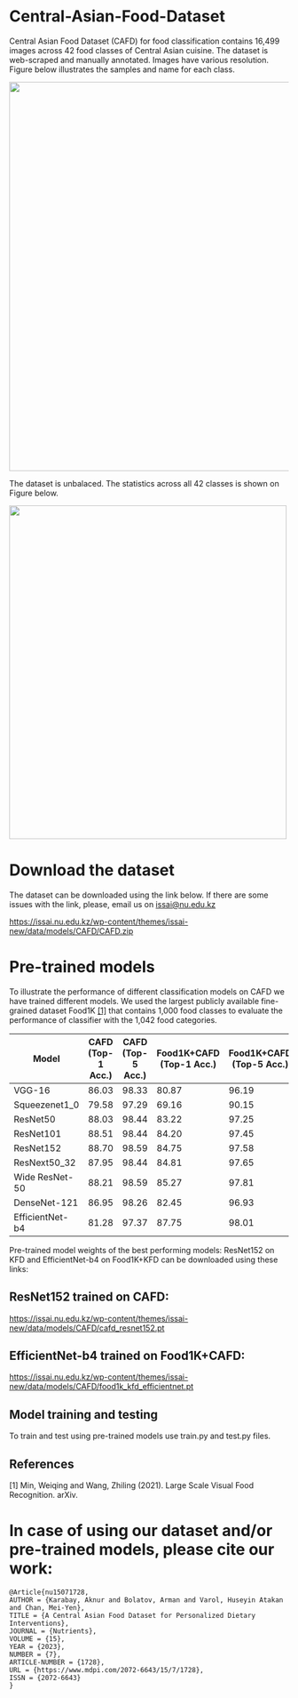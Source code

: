 # Central-Asian-Food-Dataset
Central Asian Food Dataset (CAFD) for food classification contains 16,499 images across 42 food classes of Central Asian cuisine. The dataset is web-scraped and manually annotated. Images have various resolution.
Figure below illustrates the samples and name for each class.

<img src="https://github.com/IS2AI/Kazakh-Food-Dataset/blob/main/figures/samples.png" width="750" height="700">

The dataset is unbalaced. The statistics across all 42 classes is shown on Figure below.

<img src="https://github.com/IS2AI/Kazakh-Food-Dataset/blob/main/figures/stats_plot.png" width="500" height="600">

# Download the dataset

The dataset can be downloaded using the link below. If there are some issues with the link, please, email us on issai@nu.edu.kz

https://issai.nu.edu.kz/wp-content/themes/issai-new/data/models/CAFD/CAFD.zip

# Pre-trained models

To illustrate the performance of different classification models on CAFD we have trained different models. We used the largest publicly available fine-grained dataset Food1K [[1]](#1) that contains 1,000 food classes to evaluate the performance of classifier with the 1,042 food categories.

|Model| CAFD (Top-1 Acc.)| CAFD (Top-5 Acc.)| Food1K+CAFD (Top-1 Acc.)| Food1K+CAFD (Top-5 Acc.)|
|-----|-----------------|-----------------|------------------------|------------------------|
|VGG-16|86.03|98.33|80.87|96.19|
|Squeezenet1_0|79.58|97.29|69.16|90.15|
|ResNet50|88.03|98.44|83.22|97.25|
|ResNet101|88.51|98.44|84.20|97.45|
|ResNet152|88.70|98.59|84.75|97.58|
|ResNext50_32|87.95|98.44|84.81|97.65|
|Wide ResNet-50|88.21|98.59|85.27|97.81|
|DenseNet-121|86.95|98.26|82.45|96.93|
|EfficientNet-b4|81.28|97.37|87.75|98.01|

Pre-trained model weights of the best performing models: ResNet152 on KFD and EfficientNet-b4 on Food1K+KFD can be downloaded using these links:

## ResNet152 trained on CAFD: 

https://issai.nu.edu.kz/wp-content/themes/issai-new/data/models/CAFD/cafd_resnet152.pt

## EfficientNet-b4 trained on Food1K+CAFD:

https://issai.nu.edu.kz/wp-content/themes/issai-new/data/models/CAFD/food1k_kfd_efficientnet.pt

## Model training and testing

To train and test using pre-trained models use train.py and test.py files. 

## References
<a id="1">[1]</a> 
Min, Weiqing and Wang,  Zhiling (2021). 
Large Scale Visual Food Recognition. 
arXiv.

# In case of using our dataset and/or pre-trained models, please cite our work:
```
@Article{nu15071728,
AUTHOR = {Karabay, Aknur and Bolatov, Arman and Varol, Huseyin Atakan and Chan, Mei-Yen},
TITLE = {A Central Asian Food Dataset for Personalized Dietary Interventions},
JOURNAL = {Nutrients},
VOLUME = {15},
YEAR = {2023},
NUMBER = {7},
ARTICLE-NUMBER = {1728},
URL = {https://www.mdpi.com/2072-6643/15/7/1728},
ISSN = {2072-6643}
}
```
